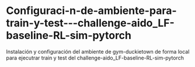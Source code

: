 # Configuraci-n-de-ambiente-para-train-y-test---challenge-aido_LF-baseline-RL-sim-pytorch
Instalación y configuración del ambiente de gym-duckietown de forma local para ejecutrar train y test del challenge-aido_LF-baseline-RL-sim-pytorch
